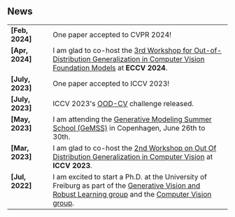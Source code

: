 ## News

<table style="width:100%;border-spacing:0px;border-collapse:collapse;margin-right:auto;margin-left:auto;"><tbody>
	<tr>
		<td style="border: none; vertical-align:top">
		  <strong>[Feb, 2024]</strong> 
		</td>
		<td style="border: none;">
			One paper accepted to CVPR 2024!
		</td>
	</tr>
	<tr>
		<td style="border: none; vertical-align:top">
		  <strong>[Apr, 2024]</strong> 
		</td>
		<td style="border: none;">
			I am glad to co-host the <a href="https://www.ood-cv.org/">3rd Workshop for Out-of-Distribution Generalization in Computer Vision Foundation Models</a> at <strong>ECCV 2024</strong>.
		</td>	
	</tr>	
	<tr>
		<td style="border: none; vertical-align:top">
		  <strong>[July, 2023]</strong> 
		</td>
		<td style="border: none;">
			One paper accepted to ICCV 2023!
		</td>
	</tr>
	<tr>
		<td style="border: none; vertical-align:top">
		  <strong>[July, 2023]</strong> 
		</td>
		<td style="border: none;">
			ICCV 2023's <a href="https://www.ood-cv.org/">OOD-CV</a> challenge released.
		</td>
	</tr>
	<tr>
		<td style="border: none; vertical-align:top">
		  <strong>[May, 2023]</strong> 
		</td>
		<td style="border: none;">
			I am attending the <a href="https://gemss.ai/">Generative Modeling Summer School (GeMSS)</a> in Copenhagen, June 26th to 30th.
		</td>
	</tr>
	<tr>
		<td style="border: none; vertical-align:top">
		  <strong>[Mar, 2023]</strong> 
		</td>
		<td style="border: none;">
			I am glad to co-host the <a href="https://www.ood-cv.org/">2nd Workshop on Out Of Distribution Generalization in Computer Vision</a> at <strong>ICCV 2023</strong>.
		</td>	
	</tr>	
  <tr>
		<td width="80" style="border: none; vertical-align:top">
		  <strong>[Jul, 2022]</strong> 
		</td>
		<td style="border: none;">
			I am excited to start a Ph.D. at the University of Freiburg as part of the <a href="https://gvrl.mpi-inf.mpg.de">Generative Vision and Robust Learning group</a> and the 
      <a href="https://lmb.informatik.uni-freiburg.de">Computer Vision group</a>.
		</td>	
	</tr>	

</tbody>
</table>
